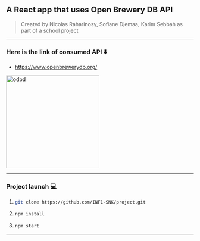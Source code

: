 ## A React app that uses Open Brewery DB API 

> Created by Nicolas Raharinosy, Sofiane Djemaa, Karim Sebbah as part of a school project
---

### Here is the link of consumed API ⬇️

-   https://www.openbrewerydb.org/
<img src="https://www.openbrewerydb.org/_app/immutable/assets/obdb-logo-bfe70fda.png" width="250" alt="odbd">

---

### Project launch :computer:

1.  ```bash
    git clone https://github.com/INF1-SNK/project.git
    ```
2.  ```bash
    npm install
    ```
3.  ```bash
    npm start
    ```
---
